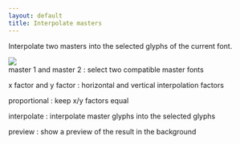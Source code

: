 ```yaml
---
layout: default
title: Interpolate masters
---
```


Interpolate two masters into the selected glyphs of the current font.

<div class='container'>

<div class='screenshot'>
  <img src='/images/glyphs/interpolationMasters.png' />
</div>

<div class='captions' markdown='1'>
master 1 and master 2
: select two compatible master fonts

x factor and y factor
: horizontal and vertical interpolation factors

proportional
: keep x/y factors equal

interpolate
: interpolate master glyphs into the selected glyphs

preview
: show a preview of the result in the background
</div>

</div>
